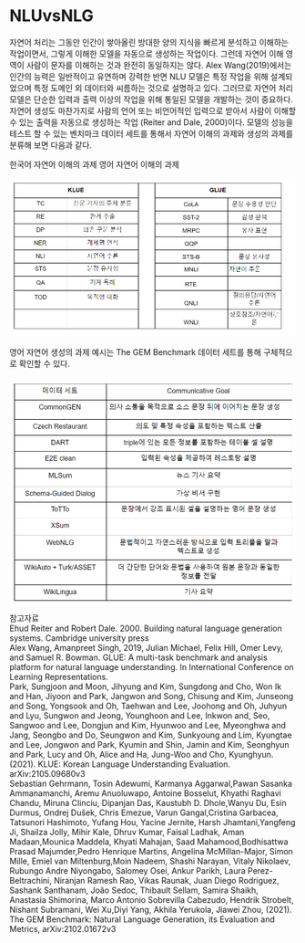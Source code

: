 # NLUvsNLG

자연어 처리는 그동안 인간이 쌓아올린 방대한 양의 지식을 빠르게 분석하고 이해하는 작업이면서,  그렇게 이해한 모델을 자동으로 생성하는 작업이다. 그런데 자연어 이해 영역이 사람이 문자를 이해하는 것과 완전히 동일하지는 않다. Alex Wang(2019)에서는 인간의 능력은 일반적이고 유연하며 강력한 반면 NLU 모델은 특정 작업을 위해 설계되었으며 특정 도메인 외 데이터와 씨름하는 것으로 설명하고 있다. 그러므로 자연어 처리 모델은 단순한 입력과 출력 이상의 작업을 위해 통일된 모델을 개발하는 것이 중요하다. 자연어 생성도 마찬가지로  사람의 언어 또는 비언어적인 입력으로 받아서 사람이 이해할 수 있는 출력을 자동으로 생성하는 작업 (Reiter and Dale, 2000)이다.
모델의 성능을 테스트 할 수 있는 벤치마크 데이터 세트를 통해서 자연어 이해의 과제와 생성의 과제를 분류해 보면 다음과 같다.


한국어 자연어 이해의 과제   영어 자연어 이해의 과제     

![KLUE vs GLUE](./KGLUE.png)


영어 자연어 생성의 과제 예시는 The GEM Benchmark 데이터 세트를 통해 구체적으로 확인할 수 있다.    

![GEM](./gemimage.png)

참고자료        
Ehud Reiter and Robert Dale. 2000. Building natural language generation systems. Cambridge university press        
Alex Wang, Amanpreet Singh, 2019, Julian Michael, Felix Hill, Omer Levy, and Samuel R. Bowman. GLUE: A multi-task benchmark and analysis platform for natural language understanding. In International Conference on Learning Representations.              
Park, Sungjoon and Moon, Jihyung and Kim, Sungdong and Cho, Won Ik and Han, Jiyoon and Park, Jangwon and Song, Chisung and Kim, Junseong and Song, Yongsook and Oh, Taehwan and Lee, Joohong and Oh, Juhyun and Lyu, Sungwon and Jeong, Younghoon and Lee, Inkwon and, Seo, Sangwoo and  Lee, Dongjun and Kim, Hyunwoo and  Lee, Myeonghwa and Jang, Seongbo and Do, Seungwon and Kim, Sunkyoung and Lim, Kyungtae and Lee, Jongwon and Park, Kyumin and Shin, Jamin and Kim, Seonghyun and Park,  Lucy and Oh, Alice and Ha, Jung-Woo and Cho, Kyunghyun. (2021). KLUE: Korean Language Understanding Evaluation. arXiv:2105.09680v3             
Sebastian Gehrmann, Tosin Adewumi, Karmanya Aggarwal,Pawan Sasanka Ammanamanchi, Aremu Anuoluwapo, Antoine Bosselut, Khyathi Raghavi Chandu, Miruna Clinciu, Dipanjan Das, Kaustubh D. Dhole,Wanyu Du, Esin Durmus, Ondrej Dušek,  Chris Emezue, Varun Gangal,Cristina Garbacea, Tatsunori Hashimoto, Yufang Hou, Yacine Jernite, Harsh Jhamtani,Yangfeng Ji, Shailza Jolly, Mihir Kale, Dhruv Kumar, Faisal Ladhak, Aman Madaan,Mounica Maddela, Khyati Mahajan, Saad Mahamood,Bodhisattwa Prasad Majumder,Pedro Henrique Martins, Angelina McMillan-Major, Simon Mille, Emiel van Miltenburg,Moin Nadeem, Shashi Narayan, Vitaly Nikolaev, Rubungo Andre Niyongabo, Salomey Osei, Ankur Parikh, Laura Perez-Beltrachini, Niranjan Ramesh Rao, Vikas Raunak, Juan Diego Rodriguez, Sashank Santhanam, João Sedoc, Thibault Sellam, Samira Shaikh, Anastasia Shimorina, Marco Antonio Sobrevilla Cabezudo, Hendrik Strobelt, Nishant Subramani, Wei Xu,Diyi Yang, Akhila Yerukola, Jiawei Zhou, (2021). The GEM Benchmark: Natural Language Generation, its Evaluation and Metrics, arXiv:2102.01672v3                  

